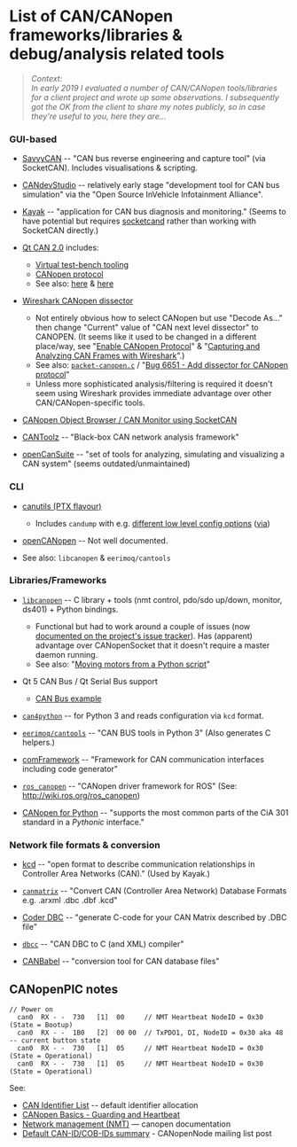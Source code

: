 # List of CAN/CANopen frameworks/libraries & debug/analysis related tools 

> _Context:  
> In early 2019 I evaluated a number of CAN/CANopen tools/libraries for a client project and wrote up some observations. I subsequently got the OK from the client to share my notes publicly, so in case they're useful to you, here they are..._

### GUI-based

 * [SavvyCAN](http://savvycan.com/) -- "CAN bus reverse engineering and capture tool" (via SocketCAN). Includes visualisations & scripting.

 * [CANdevStudio](https://github.com/GENIVI/CANdevStudio) -- relatively early stage "development tool for CAN bus simulation" via the "Open Source InVehicle Infotainment Alliance".

 * [Kayak](https://dschanoeh.github.io/Kayak/) -- "application for CAN bus diagnosis and monitoring." (Seems to have potential but requires [socketcand](https://github.com/dschanoeh/socketcand) rather than working with SocketCAN directly.)

 *  [Qt CAN 2.0](http://gitlab.unique-conception.org/qt-can-2.0) includes:
    * [Virtual test-bench tooling](http://gitlab.unique-conception.org/qt-can-2.0/qt-can-tool-cantestbench)
    * [CANopen protocol](http://gitlab.unique-conception.org/qt-can-2.0/qt-can-protocol-canopen)
    * See also: [here](http://gitlab.unique-conception.org/explore/projects?name=CAN&sort=latest_activity_desc) & [here](http://unique-conception.org/portfolio?fullstory=qt-can-v2&lang=en)

 * [Wireshark CANopen dissector](https://wiki.wireshark.org/CANopen)
    * Not entirely obvious how to select CANopen but use "Decode As..." then change "Current" value of "CAN next level dissector" to CANOPEN. (It seems like it used to be changed in a different place/way, see "[Enable CANopen Protocol](https://osqa-ask.wireshark.org/questions/41447/enable-canopen-protocol)" & "[Capturing and Analyzing CAN Frames with Wireshark](https://libbits.wordpress.com/2012/05/07/capturing-and-analyzing-can-frames-with-wireshark/)".) 
    * See also: [`packet-canopen.c`](https://github.com/wireshark/wireshark/blob/master/epan/dissectors/packet-canopen.c) / "[Bug 6651 - Add dissector for CANopen protocol](https://bugs.wireshark.org/bugzilla/show_bug.cgi?id=6651)"
    * Unless more sophisticated analysis/filtering is required it doesn't seem using Wireshark provides immediate advantage over other CAN/CANopen-specific tools.

 * [CANopen Object Browser / CAN Monitor using SocketCAN](http://www.uv-software.de/dokuwiki/doku.php?id=uvs:programs)

 * [CANToolz](https://github.com/CANToolz/CANToolz) -- "Black-box CAN network analysis framework"

 * [openCanSuite](https://github.com/sebi2k1/openCanSuite) -- "set of tools for analyzing, simulating and visualizing a CAN system" (seems outdated/unmaintained)


### CLI

 * [canutils (PTX flavour)](https://git.pengutronix.de/cgit/tools/canutils/tree/)
    * Includes `candump` with e.g. [different low level config options](https://github.com/jmore-reachtech/can-utils/blob/master/src/candump.c#L37-L49) ([via](https://www.toradex.com/community/questions/3190/apalis-imx6-can-lib-socket-api-issue-with-ethernet.html?childToView=3197#comment-3197))

 *  [openCANopen](https://github.com/marel-keytech/openCANopen) -- Not well documented.

 * See also: `libcanopen` & `eerimoq/cantools`


### Libraries/Frameworks

 * [`libcanopen`](https://github.com/rscada/libcanopen/) -- C library + tools (nmt control, pdo/sdo up/down, monitor, ds401) + Python bindings.
    * Functional but had to work around a couple of issues (now [documented on the project's issue tracker](https://github.com/rscada/libcanopen/issues/created_by/follower)). Has (apparent) advantage over CANopenSocket that it doesn't require a master daemon running.
    * See also: "[Moving motors from a Python script](https://basdebruijn.com/2015/07/moving-motors-from-a-python-script/)"

 * Qt 5 CAN Bus / Qt Serial Bus support
    * [CAN Bus example](https://doc.qt.io/qt-5/qtserialbus-can-example.html)

 * [`can4python`](https://github.com/caran/can4python) -- for Python 3 and reads configuration via `kcd` format.

 * [`eerimoq/cantools`](https://github.com/eerimoq/cantools) -- "CAN BUS tools in Python 3" (Also generates C helpers.)

 * [comFramework](https://sourceforge.net/projects/comframe/) -- "Framework for CAN communication interfaces including code generator"

 * [`ros_canopen`](https://github.com/ros-industrial/ros_canopen) -- "CANopen driver framework for ROS" (See: <http://wiki.ros.org/ros_canopen>)

 * [CANopen for Python](https://github.com/christiansandberg/canopen) -- "supports the most common parts of the CiA 301 standard in a *Pythonic* interface."


### Network file formats & conversion

 * [kcd](https://github.com/julietkilo/kcd) -- "open format to describe communication relationships in Controller Area Networks (CAN)." (Used by Kayak.)

 * [`canmatrix`](https://github.com/ebroecker/canmatrix) -- "Convert CAN (Controller Area Network) Database Formats e.g. .arxml .dbc .dbf .kcd"

 * [Coder DBC](http://www.coderdbc.com/) -- "generate C-code for your CAN Matrix described by .DBC file"

 * [`dbcc`](https://github.com/howerj/dbcc) -- "CAN DBC to C (and XML) compiler"

 * [CANBabel](https://github.com/julietkilo/CANBabel) -- "conversion tool for CAN database files"



## CANopenPIC notes

```
// Power on
  can0  RX - -  730   [1]  00     // NMT Heartbeat NodeID = 0x30 (State = Bootup)
  can0  RX - -  1B0   [2]  00 00  // TxPDO1, DI, NodeID = 0x30 aka 48 -- current button state
  can0  RX - -  730   [1]  05     // NMT Heartbeat NodeID = 0x30 (State = Operational)
  can0  RX - -  730   [1]  05     // NMT Heartbeat NodeID = 0x30 (State = Operational)
```

See:

 * [CAN Identifier List](https://infosys.beckhoff.com/english.php?content=../content/1033/bk51x0/3130089099.html) -- default identifier allocation
 * [CANopen Basics - Guarding and Heartbeat](https://www.canopensolutions.com/english/about_canopen/guarding_heartbeat.shtml)
 * [Network management (NMT)](https://canopen.readthedocs.io/en/latest/nmt.html)  — canopen documentation
 * [Default CAN-ID/COB-IDs summary](https://sourceforge.net/p/canopennode/discussion/387151/thread/fd1d4a09/#eb46) - CANopenNode mailing list post
